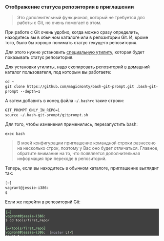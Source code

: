 ### Отображение статуса репозитория в приглашении

> Это дополнительный функционал, который не требуется для работы с Git, но очень помогает в этом.

При работе с Git очень удобно, когда можно сразу определить, находитесь вы в обычном каталоге или в репозитории Git.
И, кроме того, было бы хорошо понимать статус текущего репозитория.

Для этого нужно установить [специальную утилиту](https://github.com/magicmonty/bash-git-prompt), которая будет показывать статус репозитория.

Для установки утилиты, надо скопировать репозиторий в домашний каталог пользователя, под которым вы работаете:
```
cd ~
git clone https://github.com/magicmonty/bash-git-prompt.git .bash-git-prompt --depth=1
```

А затем добавить в конец файла ```~/.bashrc``` такие строки:
```
GIT_PROMPT_ONLY_IN_REPO=1
source ~/.bash-git-prompt/gitprompt.sh
```

Для того, чтобы изменения применились, перезапустить bash:
```
exec bash
```

> В моей конфигурации приглашение командной строки разнесено на несколько строк, поэтому у Вас оно будет отличаться. Главное, обратите внимание на то, что появляется дополнительная информация при переходе в репозиторий.


Теперь, если вы находитесь в обычном каталоге, приглашение выглядит так:
```
[~]
vagrant@jessie-i386:
$ 
```

Если же перейти в репозиторий Git:

![setup](https://raw.githubusercontent.com/natenka/PyNEng/master/images/git/setup_prompt.png)

